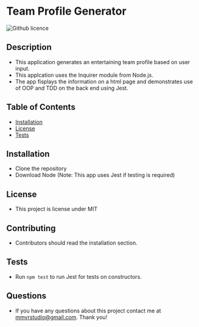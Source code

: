 # Team Profile Generator 
![Github licence](http://img.shields.io/badge/license-MIT-blue.svg)

## Description 
- This application generates an entertaining team profile based on user input.
- This applcation uses the Inquirer module from Node.js.
- The app fisplays the information on a html page and demonstrates use of OOP and TDD on the back end using Jest. 
 
## Table of Contents
* [Installation](#installation)
* [License](#license)
* [Tests](#tests)

## Installation 
- Clone the repository
- Download Node
(Note: This app uses Jest if testing is required)

## License 
- This project is license under MIT

## Contributing 
- Contributors should read the installation section. 

## Tests
- Run `npm test` to run Jest for tests on constructors. 

## Questions
- If you have any questions about this project contact me at mmvrstudio@gmail.com. Thank you! 